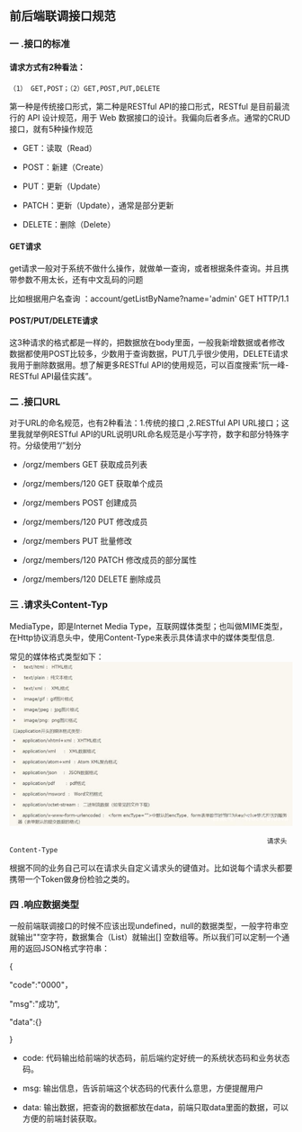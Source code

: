 ## 前后端联调接口规范

### 一 .接口的标准

#### 请求方式有2种看法： 

    （1） GET,POST；（2）GET,POST,PUT,DELETE

第一种是传统接口形式，第二种是RESTful API的接口形式，RESTful 是目前最流行的 API 设计规范，用于 Web 数据接口的设计。我偏向后者多点。通常的CRUD接口，就有5种操作规范

* GET：读取（Read） 

* POST：新建（Create）

* PUT：更新（Update） 

* PATCH：更新（Update），通常是部分更新 

* DELETE：删除（Delete）

#### GET请求 

get请求一般对于系统不做什么操作，就做单一查询，或者根据条件查询。并且携带参数不用太长，还有中文乱码的问题

比如根据用户名查询 ：account/getListByName?name='admin' GET HTTP/1.1


#### POST/PUT/DELETE请求 
 这3种请求的格式都是一样的，把数据放在body里面，一般我新增数据或者修改数据都使用POST比较多，少数用于查询数据，PUT几乎很少使用，DELETE请求我用于删除数据用。想了解更多RESTful API的使用规范，可以百度搜索“阮一峰-RESTful API最佳实践”。
 
 ### 二 .接口URL
 
 对于URL的命名规范，也有2种看法：1.传统的接口 ,2.RESTful API URL接口；这里我就举例RESTful API的URL说明URL命名规范是小写字符，数字和部分特殊字符。分级使用“/”划分
 
* /orgz/members GET 获取成员列表
 
* /orgz/members/120 GET 获取单个成员
 
* /orgz/members POST 创建成员
 
* /orgz/members/120 PUT 修改成员
 
* /orgz/members PUT 批量修改
 
* /orgz/members/120 PATCH 修改成员的部分属性
 
* /orgz/members/120 DELETE 删除成员

### 三 .请求头Content-Typ

MediaType，即是Internet Media Type，互联网媒体类型；也叫做MIME类型，在Http协议消息头中，使用Content-Type来表示具体请求中的媒体类型信息.

常见的媒体格式类型如下：
![Image text](https://github.com/charLiCheng/springcloudstudys/blob/master/modules/notepad/src/main/java/com/charli/notepad/imgfolder/contentType.jpg) 
 
                                                                    请求头Content-Type

根据不同的业务自己可以在请求头自定义请求头的键值对。比如说每个请求头都要携带一个Token做身份检验之类的。

### 四 .响应数据类型

一般前端联调接口的时候不应该出现undefined，null的数据类型，一般字符串空就输出""空字符，数据集合（List）就输出[] 空数组等。所以我们可以定制一个通用的返回JSON格式字符串：

{

"code":"0000"，

"msg":"成功",

"data":{}

}

* code: 代码输出给前端的状态码，前后端约定好统一的系统状态码和业务状态码。

* msg: 输出信息，告诉前端这个状态码的代表什么意思，方便提醒用户

* data: 输出数据，把查询的数据都放在data，前端只取data里面的数据，可以方便的前端封装获取。